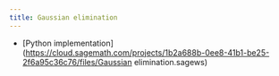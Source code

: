 ```yaml
---
title: Gaussian elimination
---
```


  - [Python implementation](https://cloud.sagemath.com/projects/1b2a688b-0ee8-41b1-be25-2f6a95c36c76/files/Gaussian elimination.sagews)

